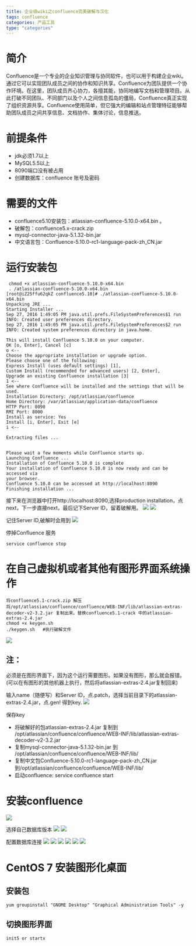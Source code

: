 ```yaml
---
title: 企业级wiki之confluence完美破解与汉化
tags: confluence
categories: 产品工具
type: "categories"
---
```




# 简介 #
Confluence是一个专业的企业知识管理与协同软件，也可以用于构建企业wiki。通过它可以实现团队成员之间的协作和知识共享。Confluence为团队提供一个协作环境。在这里，团队成员齐心协力，各擅其能，协同地编写文档和管理项目。从此打破不同团队、不同部门以及个人之间信息孤岛的僵局，Confluence真正实现了组织资源共享。Confluence使用简单，但它强大的编辑和站点管理特征能够帮助团队成员之间共享信息、文档协作、集体讨论，信息推送。
<!-- more -->

# 前提条件 #
- jdk必须1.7以上  
- MySQL5.5以上    
- 8090端口没有被占用
- 创建数据库：confluence  账号及密码

# 需要的文件 #
- confluence5.10安装包：atlassian-confluence-5.10.0-x64.bin  。
- 破解包：confluence5.x-crack.zip 
- mysql-connector-java-5.1.32-bin.jar
- 中文语言包：Confluence-5.10.0-rc1-language-pack-zh_CN.jar


#  运行安装包 #
     chmod +x atlassian-confluence-5.10.0-x64.bin 
     . /atlassian-confluence-5.10.0-x64.bin
    [root@iZ25ffu62qkZ confluence5.10]# ./atlassian-confluence-5.10.0-x64.bin 
    Unpacking JRE ...
    Starting Installer ...
    Sep 27, 2016 1:49:05 PM java.util.prefs.FileSystemPreferences$1 run
    INFO: Created user preferences directory.
    Sep 27, 2016 1:49:05 PM java.util.prefs.FileSystemPreferences$2 run
    INFO: Created system preferences directory in java.home.
    
    This will install Confluence 5.10.0 on your computer.
    OK [o, Enter], Cancel [c]
    o <--
    Choose the appropriate installation or upgrade option.
    Please choose one of the following:
    Express Install (uses default settings) [1], 
    Custom Install (recommended for advanced users) [2, Enter], 
    Upgrade an existing Confluence installation [3]
    1 <--
    See where Confluence will be installed and the settings that will be used.
    Installation Directory: /opt/atlassian/confluence 
    Home Directory: /var/atlassian/application-data/confluence 
    HTTP Port: 8090 
    RMI Port: 8000 
    Install as service: Yes 
    Install [i, Enter], Exit [e]
    i <--
    
    Extracting files ...
       
    
    Please wait a few moments while Confluence starts up.
    Launching Confluence ...
    Installation of Confluence 5.10.0 is complete
    Your installation of Confluence 5.10.0 is now ready and can be accessed via
    your browser.
    Confluence 5.10.0 can be accessed at http://localhost:8090
    Finishing installation ...

接下来在浏览器中打开http://localhost:8090,选择production installation，点next，下一步直接next，最后记下Server ID，留着破解用。
![](http://ocppiicaw.bkt.clouddn.com/cf1.png) 
![](http://ocppiicaw.bkt.clouddn.com/cf2.png) 

记住Server ID,破解时会用到
![](http://ocppiicaw.bkt.clouddn.com/cf3.png)
 

 
停掉Confluence 服务 

    service confluence stop  

# 在自己虚拟机或者其他有图形界面系统操作 #

    将confluence5.1-crack.zip 解压 
    将/opt/atlassian/confluence/confluence/WEB-INF/lib/atlassian-extras-decoder-v2-3.2.jar 复制出来。替换confluence5.1-crack 中的atlassian-extras-2.4.jar
    chmod +x keygen.sh
    ./keygen.sh   #执行破解文件
![](http://ocppiicaw.bkt.clouddn.com/cf4.png)

##  注： ##
必须是在图形界面下，因为这个运行需要图形。如果没有图形，那么就会报错。(可以在有图形的其他机器上执行，然后将atlassian-extras-2.4.jar复制回来)

  输入name（随便写）和Server ID，点.patch，选择当前目录下的atlassian-extras-2.4.jar，点.gen!  得到key.
![](http://ocppiicaw.bkt.clouddn.com/cf5.png)

保存key


- 将破解好的包atlassian-extras-2.4.jar    复制到 /opt/atlassian/confluence/confluence/WEB-INF/lib/atlassian-extras-decoder-v2-3.2.jar
- 复制mysql-connector-java-5.1.32-bin.jar 到 /opt/atlassian/confluence/confluence/WEB-INF/lib/
- 复制中文包Confluence-5.10.0-rc1-language-pack-zh_CN.jar 到/opt/atlassian/confluence/confluence/WEB-INF/lib/
- 启动confluence:  service confluence start
 
# 安装confluence #

![](http://ocppiicaw.bkt.clouddn.com/cf6.png)

选择自己数据库版本
![](http://ocppiicaw.bkt.clouddn.com/cf7.png)
![](http://ocppiicaw.bkt.clouddn.com/cf8.png)

配置数据库连接
![](http://ocppiicaw.bkt.clouddn.com/cf9.png)
![](http://ocppiicaw.bkt.clouddn.com/cf10.png)
![](http://ocppiicaw.bkt.clouddn.com/cf11.png)
![](http://ocppiicaw.bkt.clouddn.com/cf12.png)
![](http://ocppiicaw.bkt.clouddn.com/cf13.png)
![](http://ocppiicaw.bkt.clouddn.com/cf14.png)
 

# CentOS 7 安装图形化桌面 #
## 安装包 ##
    yum groupinstall "GNOME Desktop" "Graphical Administration Tools" -y
## 切换图形界面 ##
    init5 or startx


